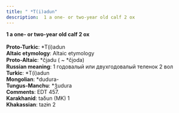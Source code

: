 ```yaml
---
title: " *T(i)adun"
description:  1 a one- or two-year old calf 2 ox
---
```

<p data-pagefind-weight="0.5">
<strong> 1 a one- or two-year old calf 2 ox</strong><br><br>
<strong>Proto-Turkic</strong>:  *T(i)adun<br>
<strong>Altaic etymology</strong>:  Altaic etymology<br>
<strong> Proto-Altaic</strong>:  *či̯adu ( ~ *či̯oda)<br>
<strong>Russian meaning</strong>:  1 годовалый или двухгодовалый теленок 2 вол<br>
<strong>Turkic</strong>:  *T(i)adun<br>
<strong>Mongolian</strong>:  *dudura-<br>
<strong>Tungus-Manchu</strong>:  *ǯudura<br>
<strong>Comments</strong>:  EDT 457.<br>
<strong>Karakhanid</strong>:  taδun (MK) 1<br>
<strong>Khakassian</strong>:  tazɨn 2<br>

</p>
